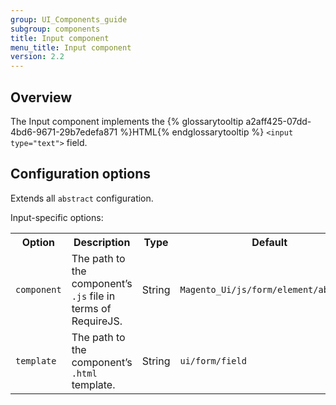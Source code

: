 ```yaml
---
group: UI_Components_guide
subgroup: components
title: Input component
menu_title: Input component
version: 2.2
---
```


## Overview

The Input component implements the {% glossarytooltip a2aff425-07dd-4bd6-9671-29b7edefa871 %}HTML{% endglossarytooltip %} `<input type="text">` field.

## Configuration options

Extends all `abstract` configuration.

Input-specific options:

<table>
  <tr>
    <th>Option </th>
    <th>Description</th>
    <th>Type</th>
    <th>Default</th>
  </tr>
  <tr>
    <td><code>component</code></td>
    <td>The path to the component’s <code>.js</code> file in terms of RequireJS.</td>
    <td>String</td>
    <td><code>Magento_Ui/js/form/element/abstract</code></td>
  </tr>
  <tr>
    <td><code>template</code></td>
    <td>The path to the component’s <code>.html</code> template.</td>
    <td>String</td>
    <td><code>ui/form/field</code></td>
  </tr>
</table>
